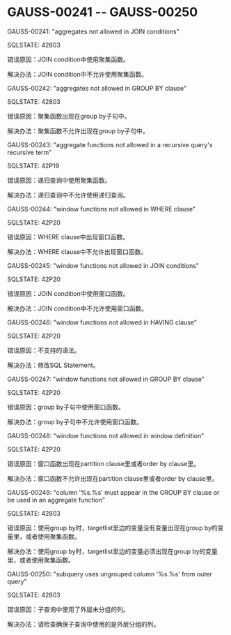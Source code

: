 # GAUSS-00241 -- GAUSS-00250

GAUSS-00241: "aggregates not allowed in JOIN conditions"

SQLSTATE: 42803

错误原因：JOIN condition中使用聚集函数。

解决办法：JOIN condition中不允许使用聚集函数。

GAUSS-00242: "aggregates not allowed in GROUP BY clause"

SQLSTATE: 42803

错误原因：聚集函数出现在group by子句中。

解决办法：聚集函数不允许出现在group by子句中。

GAUSS-00243: "aggregate functions not allowed in a recursive query's recursive term"

SQLSTATE: 42P19

错误原因：递归查询中使用聚集函数。

解决办法：递归查询中不允许使用递归查询。

GAUSS-00244: "window functions not allowed in WHERE clause"

SQLSTATE: 42P20

错误原因：WHERE clause中出现窗口函数。

解决办法：WHERE clause中不允许出现窗口函数。

GAUSS-00245: "window functions not allowed in JOIN conditions"

SQLSTATE: 42P20

错误原因：JOIN condition中使用窗口函数。

解决办法：JOIN condition中不允许使用窗口函数。

GAUSS-00246: "window functions not allowed in HAVING clause"

SQLSTATE: 42P20

错误原因：不支持的语法。

解决办法：修改SQL Statement。

GAUSS-00247: "window functions not allowed in GROUP BY clause"

SQLSTATE: 42P20

错误原因：group by子句中使用窗口函数。

解决办法：group by子句中不允许使用窗口函数。

GAUSS-00248: "window functions not allowed in window definition"

SQLSTATE: 42P20

错误原因：窗口函数出现在partition clause里或者order by clause里。

解决办法：窗口函数不允许出现在partition clause里或者order by clause里。

GAUSS-00249: "column '%s.%s' must appear in the GROUP BY clause or be used in an aggregate function"

SQLSTATE: 42803

错误原因：使用group by时，targetlist里边的变量没有变量出现在group by的变量里，或者使用聚集函数。

解决办法：使用group by时，targetlist里边的变量必须出现在group by的变量里，或者使用聚集函数。

GAUSS-00250: "subquery uses ungrouped column '%s.%s' from outer query"

SQLSTATE: 42803

错误原因：子查询中使用了外层未分组的列。

解决办法：请检查确保子查询中使用的是外层分组的列。
